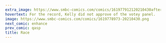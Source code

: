 ```yaml
---
extra_image: https://www.smbc-comics.com/comics/161977912120210430after.png
hovertext: For the record, Kelly did not approve of the votey panel.
image: https://www.smbc-comics.com/comics/1619778973-20210430.png
next_comic: enhance
prev_comic: qasp
title: Race
---
```



